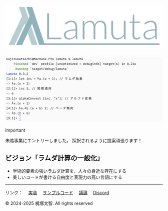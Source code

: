 # ![Banner](docs/static/banner.png)

![image](docs/static/lambda.png)

> [!IMPORTANT]
> 未踏事業にエントリーしました。
> 採択されるように提案頑張ります！

## ビジョン「ラムダ計算の一般化」
- 学術的要素の強いラムダ計算を、人々の身近な存在にする
- 美しいコードが書ける自由度と表現力の高い言語にする

---

リンク：
　[実装](src/main.rs)
　[サンプルコード](/example)
　[議論](https://github.com/KajizukaTaichi/lamuta/discussions/)
　[Discord](https://discord.gg/qWnHhjpzm4)

&copy; 2024-2025 梶塚太智. All rights reserved
